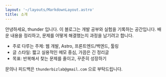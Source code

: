 ```yaml
---
layout: '~/layouts/MarkdownLayout.astro'
title: 소개
---
```


안녕하세요, thunder 입니다. 이 블로그는 개발 공부와 실험을 기록하는 공간입니다. 배운 내용을 정리하고, 문제를 어떻게 해결했는지 과정을 남기려고 합니다.

- 주로 다루는 주제: 웹 개발, Astro, 프론트엔드/백엔드, 툴링
- 글 스타일: 짧고 실용적인 메모 중심, 가끔은 긴 정리글
- 목표: 반복해서 찾는 문제를 줄이고, 꾸준히 성장하기

문의나 피드백은 `thunderbizlab@gmail.com` 으로 부탁드립니다.
